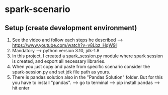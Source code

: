 # spark-scenario
## Setup (create development environment)
1. See the video and follow each steps he described --> https://www.youtube.com/watch?v=v8Lbz_HqW9I
2. Mandatory --> python version 3.10, jdk-1.8
3. In this project, I created a spark_session.py module where spark session is created, 
and export all necessary libraries.
4. When you just copy and paste from specific scenario consider the spark-session.py and set jdk file path as yours.
5. There is pandas solution also in the "Pandas Solution" folder. But for this you have to install "pandas". 
    --> go to terminal --> pip install pandas --> hit enter 

